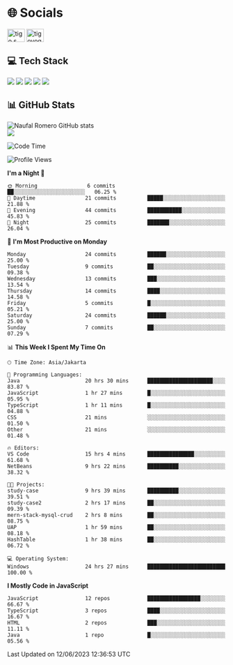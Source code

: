 <h1 align="">🌐 Socials</h1>
<p align="left">
<a href="https://linkedin.com/in/naufal-romero-putra-pratama-9ab816177/" target="blank"><img align="center" src="https://raw.githubusercontent.com/rahuldkjain/github-profile-readme-generator/master/src/images/icons/Social/linked-in-alt.svg" alt="tigo s yoga" height="30" width="40" /></a>
<a href="https://instagram.com/naufalromero" target="blank"><img align="center" src="https://raw.githubusercontent.com/rahuldkjain/github-profile-readme-generator/master/src/images/icons/Social/instagram.svg" alt="tigoyoga" height="30" width="40" /></a>
</p>


<h2 align="">💻 Tech Stack</h2>
<div align="">
 <img src="https://img.shields.io/badge/typescript-%23007ACC.svg?style=for-the-badge&logo=typescript&logoColor=white"/>
 <img src="https://img.shields.io/badge/javascript-%23323330.svg?style=for-the-badge&logo=javascript&logoColor=%23F7DF1E"/>
 <img src="https://img.shields.io/badge/react-%2320232a.svg?style=for-the-badge&logo=react&logoColor=%2361DAFB"/>
 <img src="https://img.shields.io/badge/tailwindcss-%2338B2AC.svg?style=for-the-badge&logo=tailwind-css&logoColor=white"/>
 <img src="https://img.shields.io/badge/java-%23ED8B00.svg?style=for-the-badge&logo=openjdk&logoColor=white"/>
</div>


<h2 align="">📊 GitHub Stats</h2>

![Naufal Romero GitHub stats](https://github-readme-stats-xi-nine-74.vercel.app/api?username=romves&show_icons=true&theme=tokyonight&include_all_commits=true&count_private=true)<br/>
![](https://github-readme-stats-xi-nine-74.vercel.app/api/top-langs/?username=romves&theme=tokyonight&hide_border=false&include_all_commits=true&count_private=true&layout=compact)

<!--START_SECTION:waka-->
![Code Time](http://img.shields.io/badge/Code%20Time-40%20hrs%2043%20mins-blue)

![Profile Views](http://img.shields.io/badge/Profile%20Views-144-blue)

**I'm a Night 🦉** 

```text
🌞 Morning                6 commits           ██░░░░░░░░░░░░░░░░░░░░░░░   06.25 % 
🌆 Daytime                21 commits          █████░░░░░░░░░░░░░░░░░░░░   21.88 % 
🌃 Evening                44 commits          ███████████░░░░░░░░░░░░░░   45.83 % 
🌙 Night                  25 commits          ███████░░░░░░░░░░░░░░░░░░   26.04 % 
```
📅 **I'm Most Productive on Monday** 

```text
Monday                   24 commits          ██████░░░░░░░░░░░░░░░░░░░   25.00 % 
Tuesday                  9 commits           ██░░░░░░░░░░░░░░░░░░░░░░░   09.38 % 
Wednesday                13 commits          ███░░░░░░░░░░░░░░░░░░░░░░   13.54 % 
Thursday                 14 commits          ████░░░░░░░░░░░░░░░░░░░░░   14.58 % 
Friday                   5 commits           █░░░░░░░░░░░░░░░░░░░░░░░░   05.21 % 
Saturday                 24 commits          ██████░░░░░░░░░░░░░░░░░░░   25.00 % 
Sunday                   7 commits           ██░░░░░░░░░░░░░░░░░░░░░░░   07.29 % 
```


📊 **This Week I Spent My Time On** 

```text
🕑︎ Time Zone: Asia/Jakarta

💬 Programming Languages: 
Java                     20 hrs 30 mins      █████████████████████░░░░   83.87 % 
JavaScript               1 hr 27 mins        █░░░░░░░░░░░░░░░░░░░░░░░░   05.95 % 
TypeScript               1 hr 11 mins        █░░░░░░░░░░░░░░░░░░░░░░░░   04.88 % 
CSS                      21 mins             ░░░░░░░░░░░░░░░░░░░░░░░░░   01.50 % 
Other                    21 mins             ░░░░░░░░░░░░░░░░░░░░░░░░░   01.48 % 

🔥 Editors: 
VS Code                  15 hrs 4 mins       ███████████████░░░░░░░░░░   61.68 % 
NetBeans                 9 hrs 22 mins       ██████████░░░░░░░░░░░░░░░   38.32 % 

🐱‍💻 Projects: 
study-case               9 hrs 39 mins       ██████████░░░░░░░░░░░░░░░   39.51 % 
study-case2              2 hrs 17 mins       ██░░░░░░░░░░░░░░░░░░░░░░░   09.39 % 
mern-stack-mysql-crud    2 hrs 8 mins        ██░░░░░░░░░░░░░░░░░░░░░░░   08.75 % 
UAP                      1 hr 59 mins        ██░░░░░░░░░░░░░░░░░░░░░░░   08.18 % 
HashTable                1 hr 38 mins        ██░░░░░░░░░░░░░░░░░░░░░░░   06.72 % 

💻 Operating System: 
Windows                  24 hrs 27 mins      █████████████████████████   100.00 % 
```

**I Mostly Code in JavaScript** 

```text
JavaScript               12 repos            █████████████████░░░░░░░░   66.67 % 
TypeScript               3 repos             ████░░░░░░░░░░░░░░░░░░░░░   16.67 % 
HTML                     2 repos             ███░░░░░░░░░░░░░░░░░░░░░░   11.11 % 
Java                     1 repo              █░░░░░░░░░░░░░░░░░░░░░░░░   05.56 % 
```




 Last Updated on 12/06/2023 12:36:53 UTC
<!--END_SECTION:waka-->
